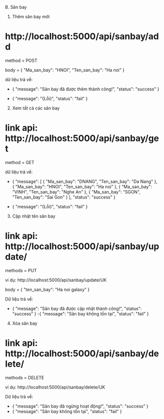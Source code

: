 B. Sân bay


1. Thêm sân bay mới
# http://localhost:5000/api/sanbay/add
method = POST
 
body = {
        "Ma_san_bay": "HNOI",
        "Ten_san_bay": "Ha noi"
    }

dữ liệu trả về:

- {
    "message": "Sân bay đã được thêm thành công!",
    "status": "success"
}


- {
    "message": "{Lỗi}",
    "status": "fail"
}


2. Xem tất cả các sân bay
# link api: http://localhost:5000/api/sanbay/get
method = GET

dữ liệu trả về:

- {
    "message": [
        {
            "Ma_san_bay": "DNANG",
            "Ten_san_bay": "Da Nang"
        },
        {
            "Ma_san_bay": "HNOI",
            "Ten_san_bay": "Ha noi"
        },
        {
            "Ma_san_bay": "VINH",
            "Ten_san_bay": "Nghe An"
        },
        {
            "Ma_san_bay": "SGON",
            "Ten_san_bay": "Sai Gon"
        }
    ],
    "status": "success"
}


- {
    "message": "{Lỗi}",
    "status": "fail"
}


3. Cập nhật tên sân bay
# link api: http://localhost:5000/api/sanbay/update/<id>
methods = PUT

ví dụ: http://localhost:5000/api/sanbay/update/UK

body = {
        "ten_san_bay": "Ha noi galaxy"
    }


Dữ liệu trả về: 
- {
    "message": "Sân bay đã được cập nhật thành công!",
    "status": "success"
}
-{
    "message": "Sân bay không tồn tại",
    "status": "fail"
}


4. Xóa sân bay
# link api: http://localhost:5000/api/sanbay/delete/<id>
methods = DELETE

ví dụ: http://localhost:5000/api/sanbay/delete/UK

Dữ liệu trả về: 
- {
    "message": "Sân bay đã ngừng hoạt động!",
    "status": "success"
}
- {
    "message": "Sân bay không tồn tại",
    "status": "fail"
}